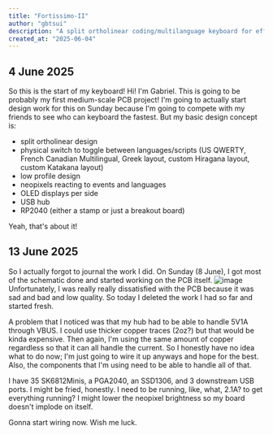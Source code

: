 ```yaml
---
title: "Fortissimo-II"
author: "gbtsui"
description: "A split ortholinear coding/multilanguage keyboard for efficient typing and language switching!"
created_at: "2025-06-04"
---
```



## 4 June 2025
So this is the start of my keyboard! Hi! I'm Gabriel. This is going to be probably my first medium-scale PCB project!
I'm going to actually start design work for this on Sunday because I'm going to compete with my friends to see who can
keyboard the fastest. But my basic design concept is:

- split ortholinear design
- physical switch to toggle between languages/scripts (US QWERTY, French Canadian Multilingual, Greek layout, custom Hiragana layout, custom Katakana layout)
- low profile design
- neopixels reacting to events and languages
- OLED displays per side
- USB hub
- RP2040 (either a stamp or just a breakout board)

Yeah, that's about it!

## 13 June 2025
So I actually forgot to journal the work I did. On Sunday (8 June), I got most of the schematic done and started working on the PCB itself.
![image](https://github.com/user-attachments/assets/1787e89b-7731-4796-b425-64ecb2852213)
Unfortunately, I was really really dissatisfied with the PCB because it was sad and bad and low quality. So today I deleted the work I had so far and started fresh.

A problem that I noticed was that my hub had to be able to handle 5V1A through VBUS. I could use thicker copper traces (2oz?) but that would be kinda expensive. Then again, I'm using the same amount of copper regardless so that it can all handle the current. So I honestly have no idea what to do now; I'm just going to wire it up anyways and hope for the best. Also, the components that I'm using need to be able to handle all of that.

I have 35 SK6812Minis, a PGA2040, an SSD1306, and 3 downstream USB ports. I might be fried, honestly. I need to be running, like, what, 2.1A? to get everything running? I might lower the neopixel brightness so my board doesn't implode on itself.

Gonna start wiring now. Wish me luck.
